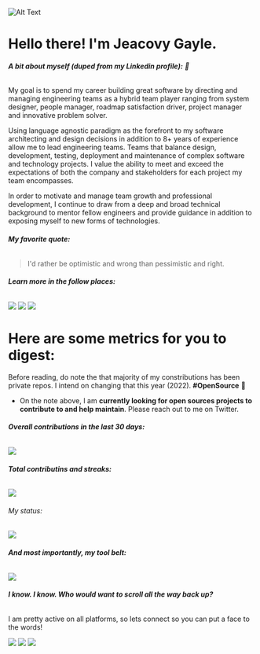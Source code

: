 ![Alt Text](https://media.giphy.com/media/3ohzdKL2Du3vuI3ydG/giphy.gif)

# Hello there! I'm **Jeacovy Gayle**.

###### **A bit about myself (***duped from my Linkedin profile***):** 🥸

My goal is to spend my career building great software by directing and managing engineering teams as a hybrid team player ranging from system designer, people manager, roadmap satisfaction driver, project manager and innovative problem solver.

Using language agnostic paradigm as the forefront to my software architecting and design decisions in addition to 8+ years of experience allow me to lead engineering teams. Teams that balance design, development, testing, deployment and maintenance of complex software and technology projects. I value the ability to meet and exceed the expectations of both the company and stakeholders for each project my team encompasses.

In order to motivate and manage team growth and professional development, I continue to draw from a deep and broad technical background to mentor fellow engineers and provide guidance in addition to exposing myself to new forms of technologies.

###### **My favorite quote:**
> I'd rather be optimistic and wrong than pessimistic and right.

###### **Learn more in the follow places:**

[![](https://img.shields.io/badge/LinkedIn-0077B5?style=for-the-badge&logo=linkedin&logoColor=white)](https://www.linkedin.com/in/jeacovygayle)
[![](https://img.shields.io/badge/Twitter-0077B5?style=for-the-badge&logo=twitter&logoColor=white)](https://twitter.com/jeacovy)
[![](https://img.shields.io/badge/Instagram-0077B5?style=for-the-badge&logo=instagram&logoColor=white)](https://instagram.com/jeacovy)

# Here are some **metrics** for you to digest:

Before reading, do note the that majority of my constributions has been private repos. I intend on changing that this year (2022). **#OpenSource** 🥑

- On the note above, I am **currently looking for open sources projects to contribute to and help maintain**. Please reach out to me on Twitter.

###### **Overall contributions in the last 30 days:**
[![](https://activity-graph.herokuapp.com/graph?username=jeacovy&theme=xcode)](https://git.io/SauravMukherjee44)

###### **Total contributins and streaks:**
 ![](https://github-readme-streak-stats.herokuapp.com/?user=jeacovy&hide_border=true&fire=DD2727)

###### My status:
![](https://github-readme-stats.vercel.app/api?username=jeacovy&show_icons=true)

###### **And most importantly, my tool belt:**
![](https://github-readme-stats.vercel.app/api/top-langs/?username=jeacovy&langs_count=3&hide_title=true&hide_border=true)

###### **I know. I know. Who would want to scroll all the way back up?**
I am pretty active on all platforms, so lets connect so you can put a face to the words!

[![](https://img.shields.io/badge/LinkedIn-0077B5?style=for-the-badge&logo=linkedin&logoColor=white)](https://www.linkedin.com/in/jeacovygayle)
[![](https://img.shields.io/badge/Twitter-0077B5?style=for-the-badge&logo=twitter&logoColor=white)](https://twitter.com/jeacovy)
[![](https://img.shields.io/badge/Instagram-0077B5?style=for-the-badge&logo=instagram&logoColor=white)](https://instagram.com/jeacovy)
